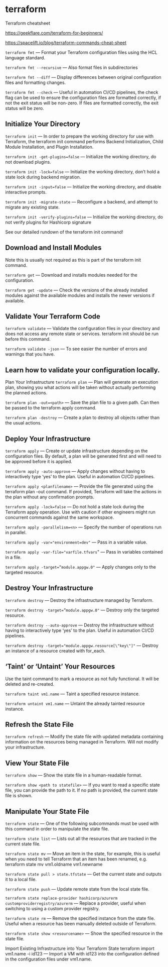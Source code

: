 # terraform
Terraform cheatsheet

 https://geekflare.com/terraform-for-beginners/
 
 https://spacelift.io/blog/terraform-commands-cheat-sheet

```terraform fmt``` — Format your Terraform configuration files using the HCL language standard.


```terraform fmt --recursive``` — Also format files in subdirectories

```terraform fmt --diff``` — Display differences between original configuration files and formatting changes.

```terraform fmt --check``` — Useful in automation CI/CD pipelines, the check flag can be used to ensure the configuration files are formatted correctly, if not the exit status will be non-zero. If files are formatted correctly, the exit status will be zero.


## Initialize Your Directory
```terraform init``` — In order to prepare the working directory for use with Terraform, the terraform init command performs Backend Initialization, Child Module Installation, and Plugin Installation.

```terraform init -get-plugins=false``` — Initialize the working directory, do not download plugins.

```terraform init -lock=false``` — Initialize the working directory, don’t hold a state lock during backend migration.

```terraform init -input=false``` — Initialize the working directory, and disable interactive prompts.

```terraform init -migrate-state``` — Reconfigure a backend, and attempt to migrate any existing state.

```terraform init -verify-plugins=false``` — Initialize the working directory, do not verify plugins for Hashicorp signature

See our detailed rundown of the terraform init command!

## Download and Install Modules
Note this is usually not required as this is part of the terraform init command.

```terraform get``` — Download and installs modules needed for the configuration.

```terraform get -update``` — Check the versions of the already installed modules against the available modules and installs the newer versions if available.


## Validate Your Terraform Code

```terraform validate``` — Validate the configuration files in your directory and does not access any remote state or services. terraform init should be run before this command.

```terraform validate -json``` — To see easier the number of errors and warnings that you have.


## Learn how to validate your configuration locally.

Plan Your Infrastructure
```terraform plan``` — Plan will generate an execution plan, showing you what actions will be taken without actually performing the planned actions.

```terraform plan -out=<path>``` — Save the plan file to a given path. Can then be passed to the terraform apply command.

```terraform plan -destroy``` — Create a plan to destroy all objects rather than the usual actions.


## Deploy Your Infrastructure

```terraform apply``` — Create or update infrastructure depending on the configuration files. By default, a plan will be generated first and will need to be approved before it is applied.

```terraform apply -auto-approve``` — Apply changes without having to interactively type ‘yes’ to the plan. Useful in automation CI/CD pipelines.

```terraform apply <planfilename>``` — Provide the file generated using the terraform plan -out command. If provided, Terraform will take the actions in the plan without any confirmation prompts.

```terraform apply -lock=false``` — Do not hold a state lock during the Terraform apply operation. Use with caution if other engineers might run concurrent commands against the same workspace.

```terraform apply -parallelism=<n>``` — Specify the number of operations run in parallel.

```terraform apply -var="environment=dev"``` — Pass in a variable value.

```terraform apply -var-file="varfile.tfvars```" — Pass in variables contained in a file.

```terraform apply -target=”module.appgw.0"``` — Apply changes only to the targeted resource.



## Destroy Your Infrastructure

```terraform destroy``` — Destroy the infrastructure managed by Terraform.

```terraform destroy -target=”module.appgw.0"``` — Destroy only the targeted resource.

```terraform destroy --auto-approve``` — Destroy the infrastructure without having to interactively type ‘yes’ to the plan. Useful in automation CI/CD pipelines.

```terraform destroy -target="module.appgw.resource[\"key\"]"``` — Destroy an instance of a resource created with for_each.


## ‘Taint’ or ‘Untaint’ Your Resources
Use the taint command to mark a resource as not fully functional. It will be deleted and re-created.

```terraform taint vm1.name``` — Taint a specified resource instance.

```terraform untaint vm1.name``` — Untaint the already tainted resource instance.


## Refresh the State File

```terraform refresh``` — Modify the state file with updated metadata containing information on the resources being managed in Terraform. Will not modify your infrastructure.


## View Your State File

```terraform show``` — Show the state file in a human-readable format.

```terraform show <path to statefile>``` — If you want to read a specific state file, you can provide the path to it. If no path is provided, the current state file is shown.

## Manipulate Your State File
```terraform state``` — One of the following subcommands must be used with this command in order to manipulate the state file.

```terraform state list``` — Lists out all the resources that are tracked in the current state file.

```terraform state mv``` — Move an item in the state, for example, this is useful when you need to tell Terraform that an item has been renamed, e.g. terraform state mv vm1.oldname vm1.newname

```terraform state pull > state.tfstate``` — Get the current state and outputs it to a local file.

```terraform state push``` — Update remote state from the local state file.

```terraform state replace-provider hashicorp/azurerm customproviderregistry/azurerm``` — Replace a provider, useful when switching to using a custom provider registry.

```terraform state rm``` — Remove the specified instance from the state file. Useful when a resource has been manually deleted outside of Terraform.

```terraform state show <resourcename>``` — Show the specified resource in the state file.

Import Existing Infrastructure into Your Terraform State
terraform import vm1.name -i id123 — Import a VM with id123 into the configuration defined in the configuration files under vm1.name.
